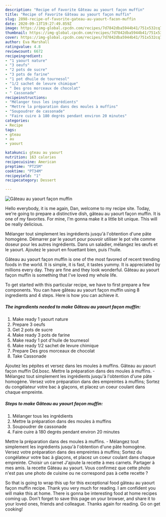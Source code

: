 ```yaml
---
description: "Recipe of Favorite Gâteau au yaourt façon muffin"
title: "Recipe of Favorite Gâteau au yaourt façon muffin"
slug: 2898-recipe-of-favorite-gateau-au-yaourt-facon-muffin
date: 2020-09-13T19:27:49.859Z
image: https://img-global.cpcdn.com/recipes/7d7842dba5944b41/751x532cq70/gateau-au-yaourt-facon-muffin-photo-principale-de-la-recette.jpg
thumbnail: https://img-global.cpcdn.com/recipes/7d7842dba5944b41/751x532cq70/gateau-au-yaourt-facon-muffin-photo-principale-de-la-recette.jpg
cover: https://img-global.cpcdn.com/recipes/7d7842dba5944b41/751x532cq70/gateau-au-yaourt-facon-muffin-photo-principale-de-la-recette.jpg
author: Eva Marshall
ratingvalue: 4.8
reviewcount: 6672
recipeingredient:
- "1 yaourt nature"
- "3 oeufs"
- "2 pots de sucre"
- "3 pots de farine"
- "1 pot dhuile de tournesol"
- "1/2 sachet de levure chimique"
- " Des gros morceaux de chocolat"
- " Cassonade"
recipeinstructions:
- "Mélanger tous les ingrédients"
- "Mettre la préparation dans des moules à muffins"
- "Soupoudrer de cassonade"
- "Faire cuire à 180 degrés pendant environ 20 minutes"
categories:
- Recipe
tags:
- gteau
- au
- yaourt

katakunci: gteau au yaourt 
nutrition: 163 calories
recipecuisine: American
preptime: "PT25M"
cooktime: "PT34M"
recipeyield: "1"
recipecategory: Dessert

---
```



![Gâteau au yaourt façon muffin](https://img-global.cpcdn.com/recipes/7d7842dba5944b41/751x532cq70/gateau-au-yaourt-facon-muffin-photo-principale-de-la-recette.jpg)

Hello everybody, it is me again, Dan, welcome to my recipe site. Today, we're going to prepare a distinctive dish, gâteau au yaourt façon muffin. It is one of my favorites. For mine, I'm gonna make it a little bit unique. This will be really delicious.

Mélanger tout simplement les ingrédients jusqu&#39;à l&#39;obtention d&#39;une pâte homogène. Démarrer par le yaourt pour pouvoir utiliser le pot vite comme doseur pour les autres ingrédients. Dans un saladier, mélangez les œufs et le yaourt. Ajoutez le yaourt en fouettant bien, puis l&#39;huile.

Gâteau au yaourt façon muffin is one of the most favored of recent trending foods in the world. It is simple, it is fast, it tastes yummy. It is appreciated by millions every day. They are fine and they look wonderful. Gâteau au yaourt façon muffin is something that I've loved my whole life.


To get started with this particular recipe, we have to first prepare a few components. You can have gâteau au yaourt façon muffin using 8 ingredients and 4 steps. Here is how you can achieve it.

<!--inarticleads1-->

##### The ingredients needed to make Gâteau au yaourt façon muffin:

1. Make ready 1 yaourt nature
1. Prepare 3 oeufs
1. Get 2 pots de sucre
1. Make ready 3 pots de farine
1. Make ready 1 pot d&#39;huile de tournesol
1. Make ready 1/2 sachet de levure chimique
1. Prepare  Des gros morceaux de chocolat
1. Take  Cassonade


Ajoutez les pépites et versez dans les moules à muffins. Gâteau au yaourt façon muffin Dd.bosc. Mettre la préparation dans des moules à muffins. - Mélangez tout simplement les ingrédients jusqu&#39;à l&#39;obtention d&#39;une pâte homogène. Versez votre préparation dans des empreintes à muffins; Sortez du congélateur votre bac à glaçons, et placez un coeur coulant dans chaque empreinte. 

<!--inarticleads2-->

##### Steps to make Gâteau au yaourt façon muffin:

1. Mélanger tous les ingrédients
1. Mettre la préparation dans des moules à muffins
1. Soupoudrer de cassonade
1. Faire cuire à 180 degrés pendant environ 20 minutes


Mettre la préparation dans des moules à muffins. - Mélangez tout simplement les ingrédients jusqu&#39;à l&#39;obtention d&#39;une pâte homogène. Versez votre préparation dans des empreintes à muffins; Sortez du congélateur votre bac à glaçons, et placez un coeur coulant dans chaque empreinte. Choisir un carnet J&#39;ajoute la recette à mes carnets. Partager à mes amis. la recette Gâteau au yaourt. Vous confirmez que cette photo n&#39;est pas une photo de cuisine ou ne correspond pas à cette recette ? 

So that is going to wrap this up for this exceptional food gâteau au yaourt façon muffin recipe. Thank you very much for reading. I am confident you will make this at home. There is gonna be interesting food at home recipes coming up. Don't forget to save this page on your browser, and share it to your loved ones, friends and colleague. Thanks again for reading. Go on get cooking!
